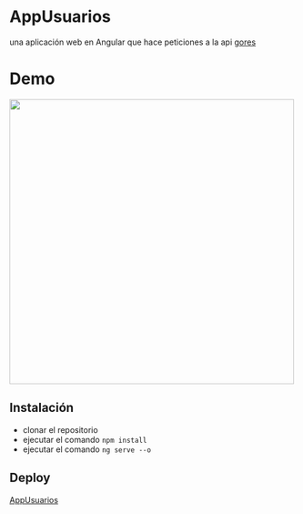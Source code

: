 # AppUsuarios

una aplicación web en Angular que hace peticiones a la api [gores](https://gorest.co.in/)

# Demo

<img src="https://media.giphy.com/media/l62BEGdYJmTZW7eltk/giphy.gif" width="500" >

## Instalación

- clonar el repositorio
- ejecutar el comando `npm install`
- ejecutar el comando `ng serve --o`

## Deploy
[AppUsuarios](https://appusuarios-jeespoping.netlify.app)
